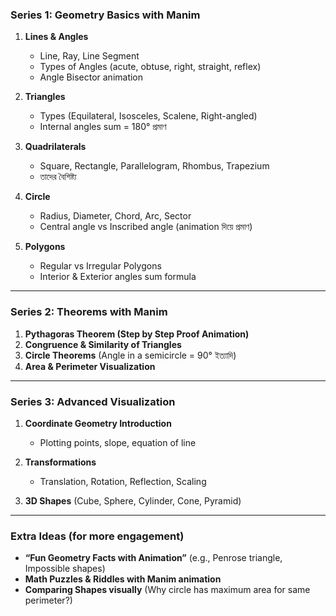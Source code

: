 ### **Series 1: Geometry Basics with Manim**

1. **Lines & Angles**

   * Line, Ray, Line Segment
   * Types of Angles (acute, obtuse, right, straight, reflex)
   * Angle Bisector animation

2. **Triangles**

   * Types (Equilateral, Isosceles, Scalene, Right-angled)
   * Internal angles sum = 180° প্রমাণ

3. **Quadrilaterals**

   * Square, Rectangle, Parallelogram, Rhombus, Trapezium
   * তাদের বৈশিষ্ট্য

4. **Circle**

   * Radius, Diameter, Chord, Arc, Sector
   * Central angle vs Inscribed angle (animation দিয়ে প্রমাণ)

5. **Polygons**

   * Regular vs Irregular Polygons
   * Interior & Exterior angles sum formula

---

### **Series 2: Theorems with Manim**

1. **Pythagoras Theorem (Step by Step Proof Animation)**
2. **Congruence & Similarity of Triangles**
3. **Circle Theorems** (Angle in a semicircle = 90° ইত্যাদি)
4. **Area & Perimeter Visualization**

---

### **Series 3: Advanced Visualization**

1. **Coordinate Geometry Introduction**

   * Plotting points, slope, equation of line
2. **Transformations**

   * Translation, Rotation, Reflection, Scaling
3. **3D Shapes** (Cube, Sphere, Cylinder, Cone, Pyramid)

---

### **Extra Ideas (for more engagement)**

* **“Fun Geometry Facts with Animation”** (e.g., Penrose triangle, Impossible shapes)
* **Math Puzzles & Riddles with Manim animation**
* **Comparing Shapes visually** (Why circle has maximum area for same perimeter?)